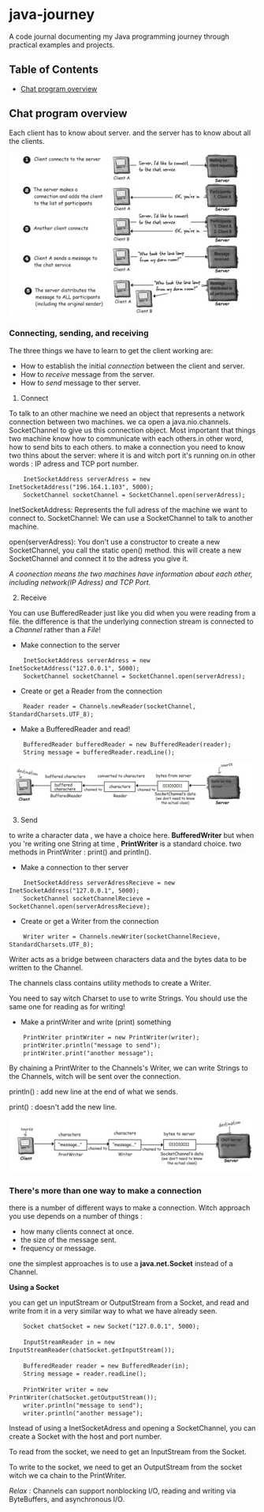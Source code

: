 # java-journey

A code journal documenting my Java programming journey through practical examples and projects.

## Table of Contents

- [Chat program overview](#chat-program-overview)

## Chat program overview

Each client has to know about server. and the server has to know about all the clients.

![Alt text](../../ressources/chatProgram_howItWorks.jpg "Chat Program: how it works")

### Connecting, sending, and receiving

The three things we have to learn to get the client working are:

- How to establish the initial _connection_ between the client and server.
- How to _receive_ message from the server.
- How to _send_ message to ther server.

1. Connect

To talk to an other machine we need an object that represents a network connection between two machines. we ca open a java.nio.channels. SocketChannel to give us this connection object.
Most important that things two machine know how to communicate with each others.in other word, how to send bits to each others.
to make a connection you need to know two thins about the server: where it is and witch port it's running on.in other words : IP adress and TCP port number.

```
    InetSocketAddress serverAdress = new InetSocketAddress("196.164.1.103", 5000);
    SocketChannel socketChannel = SocketChannel.open(serverAdress);
```

InetSocketAddress: Represents the full adress of the machine we want to connect to.
SocketChannel: We can use a SocketChannel to talk to another machine.

open(serverAdress): You don't use a constructor to create a new SocketChannel, you call the static open() method. this will create a new SocketChannel and connect it to the adress you give it.

_A coonection means the two machines have information about each other, including network(IP Adress) and TCP Port._

2. Receive

You can use BufferedReader just like you did when you were reading from a file. the difference is that the underlying connection stream is connected to a _Channel_ rather than a _File_!

- Make connection to the server

```
    InetSocketAddress serverAdress = new InetSocketAddress("127.0.0.1", 5000);
    SocketChannel socketChannel = SocketChannel.open(serverAdress);
```

- Create or get a Reader from the connection

```
    Reader reader = Channels.newReader(socketChannel, StandardCharsets.UTF_8);
```

- Make a BufferedReader and read!

```
    BufferedReader bufferedReader = new BufferedReader(reader);
    String message = bufferedReader.readLine();
```

![Alt text](../../ressources/recieve_ChatProgram.jpg "Recieve Step")

3. Send

to write a character data , we have a choice here. **BufferedWriter** but when you 're writing one String at time , **PrintWriter** is a standard choice. two methods in PrintWriter : print() and println().

- Make a connection to ther server

```
    InetSocketAddress serverAdressRecieve = new InetSocketAddress("127.0.0.1", 5000);
    SocketChannel socketChannelRecieve = SocketChannel.open(serverAdressRecieve);
```

- Create or get a Writer from the connection

```
    Writer writer = Channels.newWriter(socketChannelRecieve, StandardCharsets.UTF_8);
```

Writer acts as a bridge between characters data and the bytes data to be written to the Channel.

The channels class contains utility methods to create a Writer.

You need to say witch Charset to use to write Strings. You should use the same one for reading as for writing!

- Make a printWriter and write (print) something

```
    PrintWriter printWriter = new PrintWriter(writer);
    printWriter.println("message to send");
    printWriter.print("another message");
```

By chaining a PrintWriter to the Channels's Writer, we can write Strings to the Channels, witch will be sent over the connection.

println() : add new line at the end of what we sends.

print() : doesn't add the new line.

![Alt text](../../ressources/send_chatProgeam.jpg "Send Step")

### There's more than one way to make a connection

there is a number of different ways to make a connection. Witch approach you use depends on a number of things :

- how many clients connect at once.
- the size of the message sent.
- frequency or message.

one the simplest approaches is to use a **java.net.Socket** instead of a Channel.

**Using a Socket**

you can get un inputStream or OutputStream from a Socket, and read and write from it in a very similar way to what we have already seen.

```
    Socket chatSocket = new Socket("127.0.0.1", 5000);

    InputStreamReader in = new InputStreamReader(chatSocket.getInputStream());

    BufferedReader reader = new BufferedReader(in);
    String message = reader.readLine();

    PrintWriter writer = new PrintWriter(chatSocket.getOutputStream());
    writer.println("message to send");
    writer.println("another message");
```

Instead of using a InetSocketAdress and opening a SocketChannel, you can create a Socket with the host and port number.

To read from the socket, we need to get an InputStream from the Socket.

To write to the socket, we need to get an OutputStream from the socket witch we ca chain to the PrintWriter.

_Relax_ : Channels can support nonblocking I/O, reading and writing via ByteBuffers, and asynchronous I/O.
